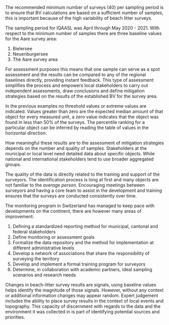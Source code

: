 The recommended minimum number of surveys (40) per sampling period is to ensure that BV calculations are based on a sufficient number of samples, this is important because of the high variability of beach litter surveys. 

The sampling period for IQAASL was April through May 2020 - 2021. With respect to the minimum number of samples there are three baseline values for the Aare survey area:

1. Bielersee
2. Neuenburgersee
3. The Aare survey area

For assessment purposes this means that one sample can serve as a spot assessment and the results can be compared to any of the regional baselines directly, providing instant feedback. This type of assessment simplifies the process and empowers local stakeholders to carry out independent assessments, draw conclusions and define mitigation strategies based on the results of the established BV for the survey area.

In the previous examples no threshold values or extreme values are indicated. Values greater than zero are the expected median amount of that object for every measured unit, a zero value indicates that the object was found in less than 50% of the surveys. The percentile ranking for a particular object can be inferred by reading the table of values in the horizontal direction.

How meaningful these results are to the assessment of mitigation strategies depends on the number and quality of samples. Stakeholders at the municipal or local level need detailed data about specific objects. While national and international stakeholders tend to use broader aggregated groups.

The quality of the data is directly related to the training and support of the surveyors. The identification process is long at first and many objects are not familiar to the _average person_. Encouraging meetings between surveyors and having a core team to assist in the development and training ensures that the surveys are conducted consistently over time.

The monitoring program in Switzerland has managed to keep pace with developments on the continent, there are however many areas of improvement:

1. Defining a standardized reporting method for municipal, cantonal and federal stakeholders
2. Define monitoring or assessment goals
3. Formalize the data repository and the method for implementation at different administrative levels
4. Develop a network of associations that share the responsibility of surveying the territory
5. Develop and implement a formal training program for surveyors
6. Determine, in collaboration with academic partners, ideal sampling scenarios and research needs

Changes in beach-litter survey results are signals, using baseline values helps identify the magnitude of those signals. However, without any context or additional information changes may appear random. Expert judgement includes the ability to place survey results in the context of local events and topography. This capacity of discernment with regards to the data and the environment it was collected in is part of identifying potential sources and priorities.